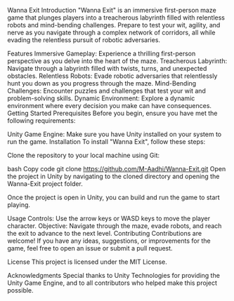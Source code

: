 Wanna Exit
Introduction
"Wanna Exit" is an immersive first-person maze game that plunges players into a treacherous labyrinth filled with relentless robots and mind-bending challenges. Prepare to test your wit, agility, and nerve as you navigate through a complex network of corridors, all while evading the relentless pursuit of robotic adversaries.

Features
Immersive Gameplay: Experience a thrilling first-person perspective as you delve into the heart of the maze.
Treacherous Labyrinth: Navigate through a labyrinth filled with twists, turns, and unexpected obstacles.
Relentless Robots: Evade robotic adversaries that relentlessly hunt you down as you progress through the maze.
Mind-Bending Challenges: Encounter puzzles and challenges that test your wit and problem-solving skills.
Dynamic Environment: Explore a dynamic environment where every decision you make can have consequences.
Getting Started
Prerequisites
Before you begin, ensure you have met the following requirements:

Unity Game Engine: Make sure you have Unity installed on your system to run the game.
Installation
To install "Wanna Exit", follow these steps:

Clone the repository to your local machine using Git:

bash
Copy code
git clone https://github.com/M-Aadhi/Wanna-Exit.git
Open the project in Unity by navigating to the cloned directory and opening the Wanna-Exit project folder.

Once the project is open in Unity, you can build and run the game to start playing.

Usage
Controls: Use the arrow keys or WASD keys to move the player character.
Objective: Navigate through the maze, evade robots, and reach the exit to advance to the next level.
Contributing
Contributions are welcome! If you have any ideas, suggestions, or improvements for the game, feel free to open an issue or submit a pull request.

License
This project is licensed under the MIT License.

Acknowledgments
Special thanks to Unity Technologies for providing the Unity Game Engine, and to all contributors who helped make this project possible.
